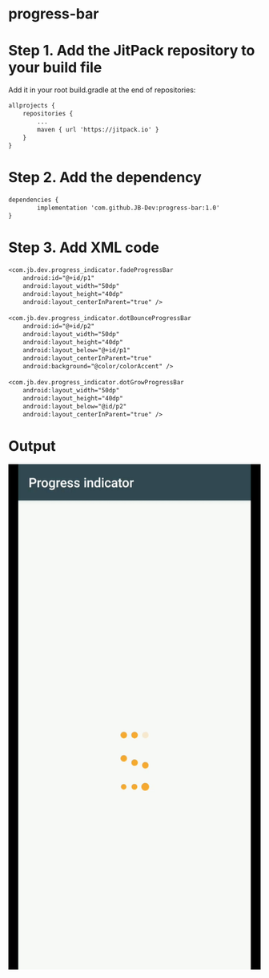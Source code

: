 # progress-bar
Step 1. Add the JitPack repository to your build file
=====================================================
Add it in your root build.gradle at the end of repositories:

	allprojects {
		repositories {
			...
			maven { url 'https://jitpack.io' }
		}
	}
Step 2. Add the dependency
======================================================
	dependencies {
	        implementation 'com.github.JB-Dev:progress-bar:1.0'
	}
Step 3. Add XML code
======================================================
    <com.jb.dev.progress_indicator.fadeProgressBar
        android:id="@+id/p1"
        android:layout_width="50dp"
        android:layout_height="40dp"
        android:layout_centerInParent="true" />

    <com.jb.dev.progress_indicator.dotBounceProgressBar
        android:id="@+id/p2"
        android:layout_width="50dp"
        android:layout_height="40dp"
        android:layout_below="@+id/p1"
        android:layout_centerInParent="true"
        android:background="@color/colorAccent" />

    <com.jb.dev.progress_indicator.dotGrowProgressBar
        android:layout_width="50dp"
        android:layout_height="40dp"
        android:layout_below="@id/p2"
        android:layout_centerInParent="true" />
Output
=======================================================
![](pi.gif)

